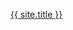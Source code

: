 <a href="https://www.freecodecamp.org/{{ include.username }}"><i class="fa fa-free-code-camp"></i> <span class="username">{{ site.title }}</span></a>
